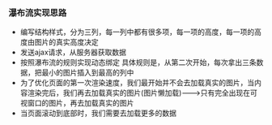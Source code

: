 ### 瀑布流实现思路
+ 编写结构样式，分为三列，每一列中都有很多项，每一项的高度，每一项的高度由图片的真实高度决定
+ 发送ajax请求，从服务器获取数据
+ 按照瀑布流的规则实现动态绑定
  具体规则是，从第二次开始，每次拿出三条数据，把最小的图片插入到最高的列中
+ 为了优化页面的第一次渲染速度，我们最开始并不会去加载真实的图片，当内容渲染完后，我们再去加载真实的图片(图片懒加载)--->只有完全出现在可视窗口的图片，再去加载真实的图片
+ 当页面滚动到底部时，我们需要去加载更多的数据